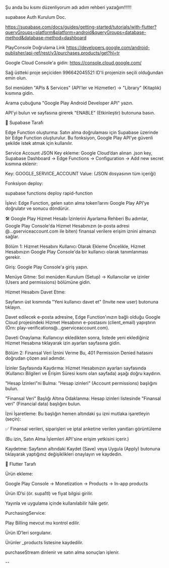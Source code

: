 

Şu anda bu kısmı düzenliyorum adı adım rehberi yazağım!!!!!!

supabase Auth Kurulum Doc.

https://supabase.com/docs/guides/getting-started/tutorials/with-flutter?queryGroups=platform&platform=android&queryGroups=database-method&database-method=dashboard


PlayConsole Doğrulama Link
https://developers.google.com/android-publisher/api-ref/rest/v3/purchases.products/get?hl=tr


Google Cloud Console'a gidin: https://console.cloud.google.com/

Sağ üstteki proje seçiciden 996642045521 ID'li projenizin seçili olduğundan emin olun.

Sol menüden "APIs & Services" (API'ler ve Hizmetler) → "Library" (Kitaplık) kısmına gidin.

Arama çubuğuna "Google Play Android Developer API" yazın.

API'yi bulun ve sayfasına girerek "ENABLE" (Etkinleştir) butonuna basın.


🔹 Supabase Tarafı

Edge Function oluşturma:
Satın alma doğrulaması için Supabase üzerinde bir Edge Function oluşturulur.
Bu fonksiyon, Google Play API’ye güvenli şekilde istek atmak için kullanılır.

Service Account JSON Key ekleme:
Google Cloud’dan alınan .json key, Supabase Dashboard → Edge Functions → Configuration → Add new secret kısmına eklenir:

Key: GOOGLE_SERVICE_ACCOUNT
Value: (JSON dosyasının tüm içeriği)


Fonksiyon deploy:

supabase functions deploy rapid-function


İşlevi:
Edge Function, gelen satın alma token’larını Google Play API’ye doğrulatır ve sonucu döndürür.


🛠️ Google Play Hizmet Hesabı İzinlerini Ayarlama Rehberi
Bu adımlar, Google Play Console'da Hizmet Hesabınızın (e-posta adresi @...gserviceaccount.com ile biten) finansal verilere erişim iznini almanızı sağlar.

Bölüm 1: Hizmet Hesabını Kullanıcı Olarak Ekleme
Öncelikle, Hizmet Hesabınızın Google Play Console'da bir kullanıcı olarak tanımlanması gerekir.

Giriş: Google Play Console'a giriş yapın.

Menüye Gitme: Sol menüden Kurulum (Setup) → Kullanıcılar ve izinler (Users and permissions) bölümüne gidin.

Hizmet Hesabını Davet Etme:

Sayfanın üst kısmında "Yeni kullanıcı davet et" (Invite new user) butonuna tıklayın.

Davet edilecek e-posta adresine, Edge Function'ınızın bağlı olduğu Google Cloud projesindeki Hizmet Hesabının e-postasını (client_email) yapıştırın (Örn: play-verifications@...gserviceaccount.com).

Daveti Onaylama: Kullanıcıyı ekledikten sonra, listede yeni eklediğiniz Hizmet Hesabına tıklayarak izin ayarları sayfasına gidin.

Bölüm 2: Finansal Veri İznini Verme
Bu, 401 Permission Denied hatasını doğrudan çözen asıl adımdır.

İzinler Sayfasında Kaydırma: Hizmet Hesabınızın ayarları sayfasında (Kullanıcı Bilgileri ve Erişim Süresi kısmı olan sayfada) aşağı doğru kaydırın.

"Hesap İzinleri"ni Bulma: "Hesap izinleri" (Account permissions) başlığını bulun.

"Finansal Veri" Başlığı Altına Odaklanma: Hesap izinleri listesinde "Finansal veri" (Financial data) başlığını bulun.

İzni İşaretleme: Bu başlığın hemen altındaki şu izni mutlaka işaretleyin (seçin):

✅ Finansal verileri, siparişleri ve iptal anketine verilen yanıtları görüntüleme

(Bu izin, Satın Alma İşlemleri API'sine erişim yetkisini içerir.)

Kaydetme: Sayfanın altındaki Kaydet (Save) veya Uygula (Apply) butonuna tıklayarak yaptığınız değişiklikleri onaylayın ve kaydedin.



🔹 Flutter Tarafı

Ürün ekleme:

Google Play Console → Monetization → Products → In-app products

Ürün ID’si (ör. supa1tl) ve fiyat bilgisi girilir.

Yayınla ve uygulama içinde kullanılabilir hâle getir.

PurchasingService:

Play Billing mevcut mu kontrol edilir.

Ürün ID’leri sorgulanır.

Ürünler _products listesine kaydedilir.

purchaseStream dinlenir ve satın alma sonuçları işlenir.




--
